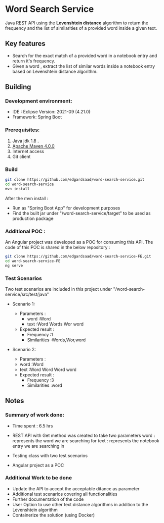 # Word Search Service

Java REST API using the **Levenshtein distance** algorithm to return the frequency and the list of similarities of a provided word inside a given text.

## Key features

* Search for the exact match of a provided word in a notebook entry and return it's  frequency.
* Given a word , extract the list of similar words inside a notebook entry based on Levenshtein distance algorithm.


## Building

### Development environment:

* IDE : Eclipse Version: 2021-09 (4.21.0)
* Framework: Spring Boot 

### Prerequisites:

 1. Java jdk 1.8 .
 2. <a href="https://maven.apache.org/" target="_blank">Apache Maven 4.0.0</a>
 3. Internet access
 4. Git client

### Build

```sh
git clone https://github.com/edgardsaad/word-search-service.git
cd word-search-service
mvn install
```
After the mvn install :
- Run as "Spring Boot App" for development purposes
- Find the built jar under "/word-search-service/target" to be used as production package

### Additional POC :

An Angular project was developed as a POC for consuming this API. 
The code of this POC is shared in the below repository :

```sh
git clone https://github.com/edgardsaad/word-search-service-FE.git
cd word-search-service-FE
ng serve
```

### Test Scenarios

Two test scenarios are included in this project under "/word-search-service/src/test/java"

* Scenario 1: 
  * Parameters :
    * word :Word
    * text :Word Words Wor word
  * Expected result : 
    * Frequency :1
    * Similarities :Words,Wor,word

* Scenario 2:
   * Parameters :
    * word :Word
    * text :Word Word Word word
  * Expected result : 
    * Frequency :3
    * Similarities :word


## Notes

### Summary of work done:

* Time spent : 6.5 hrs 
* REST API with Get method was created to take two parameters 
word : represents the word we are searching for
text : represents the notebook entry we are searching in
  
* Testing class with two test scenarios

* Angular project as a POC 

### Additional Work to be done

* Update the API to accept the acceptable ditance as parameter
* Additional test scenarios covering all functionalities
* Further documentation of the code 
* User Option to use other text distance algorithms in addition to the Levenshtein algorithm
* Containerize the solution (using Docker)
